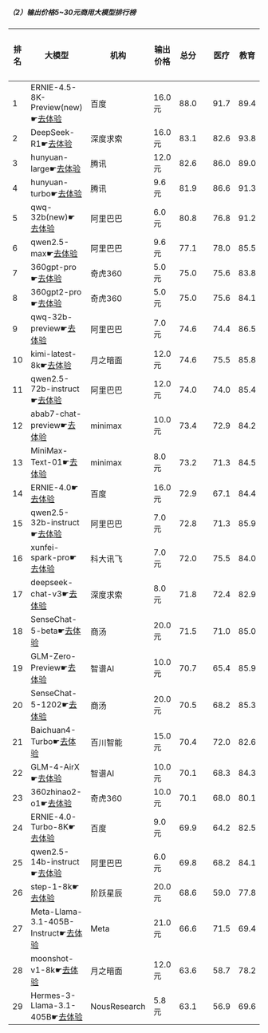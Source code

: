 ##### （2）输出价格5~30元商用大模型排行榜
|排名|大模型|机构|输出价格|总分| |医疗|教育|法律|行政公务|心理健康|推理与数学计算|语言与指令遵从|
|---|-----|---|-------|---|-|----|---|---|------|-------|-----------|------------|
|1|ERNIE-4.5-8K-Preview(new)☛[去体验](https://easyllm.site/static/modelcompare.html?type=proprietary)|百度|16.0元|88.0| |                    91.7|89.4|90.3|                    87.0|75.2|                    94.2|88.4|
|2|DeepSeek-R1☛[去体验](https://easyllm.site/static/modelcompare.html?type=open-source)|深度求索|16.0元|83.1| |                    82.6|93.8|74.8|                    88.6|61.5|                    92.7|91.2|
|3|hunyuan-large☛[去体验](https://easyllm.site/static/modelcompare.html?type=open-source)|腾讯|12.0元|82.6| |                    86.0|89.0|83.2|                    75.7|73.2|                    86.9|87.7|
|4|hunyuan-turbo☛[去体验](https://easyllm.site/static/modelcompare.html?type=proprietary)|腾讯|9.6元|81.9| |                    86.6|91.3|75.7|                    76.2|71.8|                    89.8|88.0|
|5|qwq-32b(new)☛[去体验](https://easyllm.site/static/modelcompare.html?type=open-source)|阿里巴巴|6.0元|80.8| |                    76.8|91.2|62.5|                    86.5|63.0|                    94.3|90.9|
|6|qwen2.5-max☛[去体验](https://easyllm.site/static/modelcompare.html?type=proprietary)|阿里巴巴|9.6元|77.1| |                    78.0|85.5|61.2|                    73.3|62.6|                    93.5|88.9|
|7|360gpt-pro☛[去体验](https://easyllm.site/static/modelcompare.html?type=proprietary)|奇虎360|5.0元|75.0| |                    75.6|83.8|52.6|                    73.3|62.4|                    91.7|87.9|
|8|360gpt2-pro☛[去体验](https://easyllm.site/static/modelcompare.html?type=proprietary)|奇虎360|5.0元|75.0| |                    75.6|84.1|52.5|                    72.7|62.0|                    91.7|88.5|
|9|qwq-32b-preview☛[去体验](https://easyllm.site/static/modelcompare.html?type=open-source)|阿里巴巴|7.0元|74.6| |                    74.4|86.5|55.0|                    78.0|59.9|                    87.4|84.8|
|10|kimi-latest-8k☛[去体验](https://easyllm.site/static/modelcompare.html?type=proprietary)|月之暗面|12.0元|74.6| |                    75.5|85.8|63.0|                    64.0|59.0|                    90.4|89.9|
|11|qwen2.5-72b-instruct☛[去体验](https://easyllm.site/static/modelcompare.html?type=open-source)|阿里巴巴|12.0元|74.0| |                    74.0|85.4|53.2|                    71.7|59.5|                    89.3|88.0|
|12|abab7-chat-preview☛[去体验](https://easyllm.site/static/modelcompare.html?type=proprietary)|minimax|10.0元|73.4| |                    72.9|84.2|50.6|                    74.0|57.8|                    87.3|88.5|
|13|MiniMax-Text-01☛[去体验](https://easyllm.site/static/modelcompare.html?type=open-source)|minimax|8.0元|73.2| |                    71.3|84.5|52.7|                    69.6|57.8|                    89.5|87.5|
|14|ERNIE-4.0☛[去体验](https://easyllm.site/static/modelcompare.html?type=proprietary)|百度|16.0元|72.9| |                    67.1|84.4|62.0|                    76.0|44.5|                    88.2|89.0|
|15|qwen2.5-32b-instruct☛[去体验](https://easyllm.site/static/modelcompare.html?type=open-source)|阿里巴巴|7.0元|72.8| |                    71.3|85.9|52.7|                    70.0|57.8|                    84.2|87.6|
|16|xunfei-spark-pro☛[去体验](https://easyllm.site/static/modelcompare.html?type=proprietary)|科大讯飞|7.0元|72.0| |                    75.5|84.0|58.2|                    60.8|57.8|                    78.6|84.3|
|17|deepseek-chat-v3☛[去体验](https://easyllm.site/static/modelcompare.html?type=open-source)|深度求索|8.0元|71.8| |                    72.4|82.9|41.5|                    72.7|56.0|                    92.5|86.6|
|18|SenseChat-5-beta☛[去体验](https://easyllm.site/static/modelcompare.html?type=proprietary)|商汤|20.0元|71.5| |                    71.0|85.0|49.7|                    64.0|56.2|                    91.7|89.0|
|19|GLM-Zero-Preview☛[去体验](https://easyllm.site/static/modelcompare.html?type=proprietary)|智谱AI|10.0元|70.7| |                    65.4|85.9|51.7|                    75.6|48.0|                    86.5|83.4|
|20|SenseChat-5-1202☛[去体验](https://easyllm.site/static/modelcompare.html?type=proprietary)|商汤|20.0元|70.5| |                    68.2|85.3|49.2|                    68.8|52.5|                    87.2|88.2|
|21|Baichuan4-Turbo☛[去体验](https://easyllm.site/static/modelcompare.html?type=proprietary)|百川智能|15.0元|70.4| |                    72.0|82.6|47.1|                    66.2|57.8|                    85.3|85.4|
|22|GLM-4-AirX☛[去体验](https://easyllm.site/static/modelcompare.html?type=proprietary)|智谱AI|10.0元|70.1| |                    68.3|84.3|47.9|                    72.2|57.5|                    75.2|86.9|
|23|360zhinao2-o1☛[去体验](https://easyllm.site/static/modelcompare.html?type=proprietary)|奇虎360|10.0元|70.1| |                    68.0|80.1|47.7|                    74.0|50.2|                    89.0|84.7|
|24|ERNIE-4.0-Turbo-8K☛[去体验](https://easyllm.site/static/modelcompare.html?type=proprietary)|百度|9.0元|69.9| |                    64.2|82.5|60.1|                    71.7|38.0|                    84.3|89.4|
|25|qwen2.5-14b-instruct☛[去体验](https://easyllm.site/static/modelcompare.html?type=open-source)|阿里巴巴|6.0元|69.8| |                    68.2|84.1|47.1|                    67.0|56.1|                    82.6|86.9|
|26|step-1-8k☛[去体验](https://easyllm.site/static/modelcompare.html?type=proprietary)|阶跃星辰|20.0元|68.6| |                    59.0|77.8|44.8|                    69.1|53.5|                    88.2|87.1|
|27|Meta-Llama-3.1-405B-Instruct☛[去体验](https://easyllm.site/static/modelcompare.html?type=open-source)|Meta|21.0元|66.6| |                    71.5|69.4|36.8|                    64.2|53.9|                    85.0|84.2|
|28|moonshot-v1-8k☛[去体验](https://easyllm.site/static/modelcompare.html?type=proprietary)|月之暗面|12.0元|63.6| |                    58.7|78.2|34.5|                    62.5|47.0|                    80.9|83.5|
|29|Hermes-3-Llama-3.1-405B☛[去体验](https://easyllm.site/static/modelcompare.html?type=open-source)|NousResearch|5.8元|63.1| |                    56.9|69.6|31.6|                    64.7|48.9|                    85.6|85.4|
    
